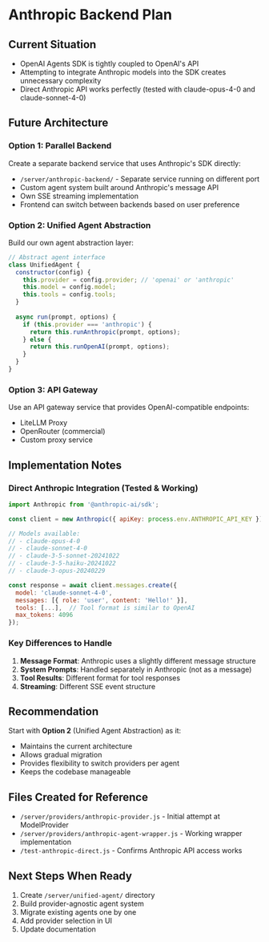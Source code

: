 # Anthropic Backend Plan

## Current Situation
- OpenAI Agents SDK is tightly coupled to OpenAI's API
- Attempting to integrate Anthropic models into the SDK creates unnecessary complexity
- Direct Anthropic API works perfectly (tested with claude-opus-4-0 and claude-sonnet-4-0)

## Future Architecture

### Option 1: Parallel Backend
Create a separate backend service that uses Anthropic's SDK directly:
- `/server/anthropic-backend/` - Separate service running on different port
- Custom agent system built around Anthropic's message API
- Own SSE streaming implementation
- Frontend can switch between backends based on user preference

### Option 2: Unified Agent Abstraction
Build our own agent abstraction layer:
```javascript
// Abstract agent interface
class UnifiedAgent {
  constructor(config) {
    this.provider = config.provider; // 'openai' or 'anthropic'
    this.model = config.model;
    this.tools = config.tools;
  }
  
  async run(prompt, options) {
    if (this.provider === 'anthropic') {
      return this.runAnthropic(prompt, options);
    } else {
      return this.runOpenAI(prompt, options);
    }
  }
}
```

### Option 3: API Gateway
Use an API gateway service that provides OpenAI-compatible endpoints:
- LiteLLM Proxy
- OpenRouter (commercial)
- Custom proxy service

## Implementation Notes

### Direct Anthropic Integration (Tested & Working)
```javascript
import Anthropic from '@anthropic-ai/sdk';

const client = new Anthropic({ apiKey: process.env.ANTHROPIC_API_KEY });

// Models available:
// - claude-opus-4-0
// - claude-sonnet-4-0
// - claude-3-5-sonnet-20241022
// - claude-3-5-haiku-20241022
// - claude-3-opus-20240229

const response = await client.messages.create({
  model: 'claude-sonnet-4-0',
  messages: [{ role: 'user', content: 'Hello!' }],
  tools: [...],  // Tool format is similar to OpenAI
  max_tokens: 4096
});
```

### Key Differences to Handle
1. **Message Format**: Anthropic uses a slightly different message structure
2. **System Prompts**: Handled separately in Anthropic (not as a message)
3. **Tool Results**: Different format for tool responses
4. **Streaming**: Different SSE event structure

## Recommendation
Start with **Option 2** (Unified Agent Abstraction) as it:
- Maintains the current architecture
- Allows gradual migration
- Provides flexibility to switch providers per agent
- Keeps the codebase manageable

## Files Created for Reference
- `/server/providers/anthropic-provider.js` - Initial attempt at ModelProvider
- `/server/providers/anthropic-agent-wrapper.js` - Working wrapper implementation
- `/test-anthropic-direct.js` - Confirms Anthropic API access works

## Next Steps When Ready
1. Create `/server/unified-agent/` directory
2. Build provider-agnostic agent system
3. Migrate existing agents one by one
4. Add provider selection in UI
5. Update documentation